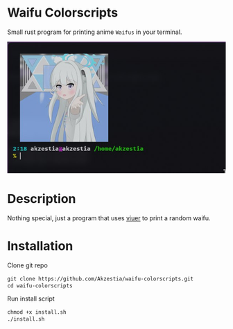 # Waifu Colorscripts

Small rust program for printing anime `Waifus` in your terminal.

<img src="assets/Preview.jpg"/>

# Description

Nothing special, just a program that uses [viuer](https://docs.rs/viuer/latest/viuer/) to print a random waifu.

# Installation

Clone git repo
```
git clone https://github.com/Akzestia/waifu-colorscripts.git
cd waifu-colorscripts
```

Run install script
```
chmod +x install.sh
./install.sh
```
